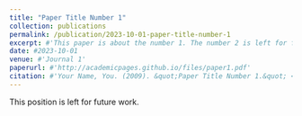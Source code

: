 ```yaml
---
title: "Paper Title Number 1"
collection: publications
permalink: /publication/2023-10-01-paper-title-number-1
excerpt: #'This paper is about the number 1. The number 2 is left for future work.'
date: #2023-10-01
venue: #'Journal 1'
paperurl: #'http://academicpages.github.io/files/paper1.pdf'
citation: #'Your Name, You. (2009). &quot;Paper Title Number 1.&quot; <i>Journal 1</i>. 1(1).'
---
```

This position is left for future work.

<!-- [Download paper here](http://academicpages.github.io/files/paper1.pdf) -->

<!-- Recommended citation: Your Name, You. (2009). "Paper Title Number 1." <i>Journal 1</i>. 1(1). -->
